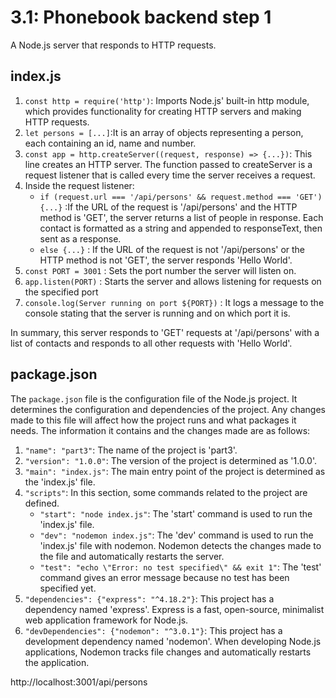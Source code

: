 # 3.1: Phonebook backend step 1

A Node.js server that responds to HTTP requests.

## index.js

1. `const http = require('http')`: Imports Node.js' built-in http module, which provides functionality for creating HTTP servers and making HTTP requests.
2. `let persons = [...]`:It is an array of objects representing a person, each containing an id, name and number.
3. `const app = http.createServer((request, response) => {...})`:  This line creates an HTTP server. The function passed to createServer is a request listener that is called every time the server receives a request.
4. Inside the request listener:
   - `if (request.url === '/api/persons' && request.method === 'GET') {...}` :If the URL of the request is '/api/persons' and the HTTP method is 'GET', the server returns a list of people in response. Each contact is formatted as a string and appended to responseText, then sent as a response.
   - `else {...}` : If the URL of the request is not '/api/persons' or the HTTP method is not 'GET', the server responds 'Hello World'.
5. `const PORT = 3001` : Sets the port number the server will listen on.
6. `app.listen(PORT)` : Starts the server and allows listening for requests on the specified port
7. `console.log(Server running on port ${PORT})` : It logs a message to the console stating that the server is running and on which port it is.

In summary, this server responds to 'GET' requests at '/api/persons' with a list of contacts and responds to all other requests with 'Hello World'.

## package.json

The `package.json` file is the configuration file of the Node.js project. It determines the configuration and dependencies of the project. Any changes made to this file will affect how the project runs and what packages it needs. The information it contains and the changes made are as follows:

1. `"name": "part3"`: The name of the project is 'part3'.
2. `"version": "1.0.0"`: The version of the project is determined as '1.0.0'.
3. `"main": "index.js"`: The main entry point of the project is determined as the 'index.js' file.
4. `"scripts"`: In this section, some commands related to the project are defined.
   - `"start": "node index.js"`: The 'start' command is used to run the 'index.js' file.
   - `"dev": "nodemon index.js"`: The 'dev' command is used to run the 'index.js' file with nodemon. Nodemon detects the changes made to the file and automatically restarts the server.
   - `"test": "echo \"Error: no test specified\" && exit 1"`: The 'test' command gives an error message because no test has been specified yet.
5. `"dependencies": {"express": "^4.18.2"}`: This project has a dependency named 'express'. Express is a fast, open-source, minimalist web application framework for Node.js.
6. `"devDependencies": {"nodemon": "^3.0.1"}`: This project has a development dependency named 'nodemon'. When developing Node.js applications, Nodemon tracks file changes and automatically restarts the application.




























http://localhost:3001/api/persons